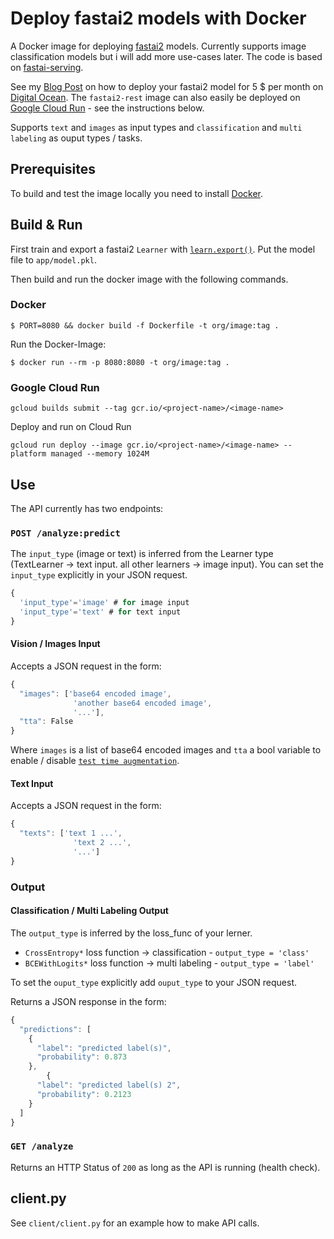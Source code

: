# Deploy fastai2 models with Docker

A Docker image for deploying [fastai2](https://www.fast.ai/) models. Currently supports image classification models but i will add more use-cases later. The code is based on [fastai-serving](https://github.com/developmentseed/fastai-serving).

See my [Blog Post](https://floleuerer.github.io/2020/04/26/deploy-digitalocean.html) on how to deploy your fastai2 model for 5 $ per month on [Digital Ocean](http://www.digitalocean.com). The `fastai2-rest` image can also easily be deployed on [Google Cloud Run](https://cloud.google.com/run) - see the instructions below.

Supports `text` and `images` as input types and `classification` and `multi labeling` as ouput types / tasks.

## Prerequisites

To build and test the image locally you need to install [Docker](https://docs.docker.com/get-docker/).

## Build & Run

First train and export a fastai2 `Learner` with [`learn.export()`](https://docs.fast.ai/basic_train.html#Deploying-your-model). Put the model file to `app/model.pkl`.

Then build and run the docker image with the following commands.

### Docker

```
$ PORT=8080 && docker build -f Dockerfile -t org/image:tag .
```

Run the Docker-Image:

```
$ docker run --rm -p 8080:8080 -t org/image:tag .
```

### Google Cloud Run

```
gcloud builds submit --tag gcr.io/<project-name>/<image-name>
```

Deploy and run on Cloud Run

```
gcloud run deploy --image gcr.io/<project-name>/<image-name> --platform managed --memory 1024M
```


## Use

The API currently has two endpoints:

### `POST /analyze:predict`

The `input_type` (image or text) is inferred from the Learner type (TextLearner -> text input. all other learners -> image input). You can set the `input_type` explicitly in your JSON request.

```js
{
  'input_type'='image' # for image input
  'input_type'='text' # for text input
}
```

#### Vision / Images Input

Accepts a JSON request in the form:

```js
{
  "images": ['base64 encoded image',
              'another base64 encoded image',
              '...'],
  "tta": False
}
```
Where `images` is a list of base64 encoded images and `tta` a bool variable to enable / disable [`test time augmentation`](https://docs.fast.ai/basic_train.html#Test-time-augmentation).

#### Text Input

Accepts a JSON request in the form:

```js
{
  "texts": ['text 1 ...',
              'text 2 ...',
              '...']
}
```

### Output

#### Classification / Multi Labeling Output

The `output_type` is inferred by the loss_func of your lerner.
- `CrossEntropy*` loss function -> classification - `output_type = 'class'`
- `BCEWithLogits*` loss function -> multi labeling - `output_type = 'label'`

To set the `ouput_type` explicitly add `ouput_type` to your JSON request.

Returns a JSON response in the form:

```js
{
  "predictions": [
    { 
      "label": "predicted label(s)",
      "probability": 0.873
    },
        { 
      "label": "predicted label(s) 2",
      "probability": 0.2123
    }
  ]
}

```

### `GET /analyze`

Returns an HTTP Status of `200` as long as the API is running (health check).

## client.py

See `client/client.py` for an example how to make API calls.
